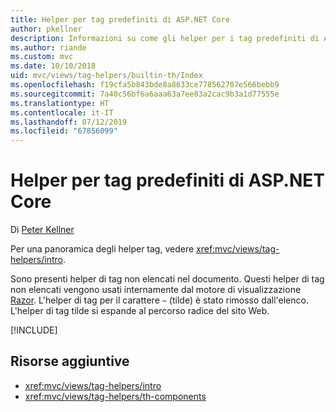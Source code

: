 ```yaml
---
title: Helper per tag predefiniti di ASP.NET Core
author: pkellner
description: Informazioni su come gli helper per i tag predefiniti di ASP.NET Core sono utili per incrementare la produttività.
ms.author: riande
ms.custom: mvc
ms.date: 10/10/2018
uid: mvc/views/tag-helpers/builtin-th/Index
ms.openlocfilehash: f19cfa5b843bde8a8633ce778562707e566bebb9
ms.sourcegitcommit: 7a40c56bf6a6aaa63a7ee83a2cac9b3a1d77555e
ms.translationtype: HT
ms.contentlocale: it-IT
ms.lasthandoff: 07/12/2019
ms.locfileid: "67856099"
---
```

# <a name="aspnet-core-built-in-tag-helpers"></a>Helper per tag predefiniti di ASP.NET Core

Di [Peter Kellner](https://peterkellner.net)

Per una panoramica degli helper tag, vedere <xref:mvc/views/tag-helpers/intro>.

Sono presenti helper di tag non elencati nel documento. Questi helper di tag non elencati vengono usati internamente dal motore di visualizzazione [Razor](xref:mvc/views/razor). L'helper di tag per il carattere `~` (tilde) è stato rimosso dall'elenco. L'helper di tag tilde si espande al percorso radice del sito Web.

[!INCLUDE[](~/includes/built-in-TH.md)]

## <a name="additional-resources"></a>Risorse aggiuntive

* <xref:mvc/views/tag-helpers/intro>
* <xref:mvc/views/tag-helpers/th-components>
